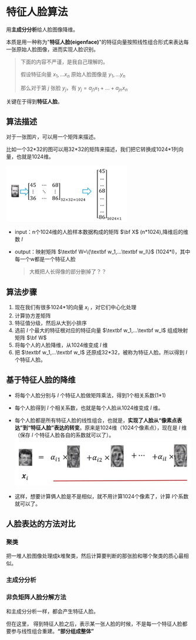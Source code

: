 # 特征人脸算法

用**主成分分析**给人脸图像降维。

本质是用一种称为"**特征人脸(eigenface)**"的特征向量按照线性组合形式来表达每一张原始人脸图像，进而实现人脸识别。

> 下面的内容不严谨，是我自己理解的。
>
> 假设特征向量 $x_1,...x_n$
> 原始人脸图像是 $y_1,...y_n$
>
> 那么对于第 $j$ 张脸 $y_j$，有
> $y_j=a_{j1}x_1+...+a_{jn}x_n$

关键在于得到**特征人脸**。

## 算法描述

对于一张图片，可以用一个矩阵来描述。

比如一个32*32的图可以用32\*32的矩阵来描述，我们把它转换成1024\*1列向量，也就是1024维。

<img src="pic/image-20210527194031098.png" alt="image-20210527194031098" style="zoom: 67%;" />

- input：n个1024维的人脸样本数据构成的矩阵 $\bf X$ (n*1024),降维后的维数 $l$

- output：映射矩阵 $\textbf W=\{\textbf w_1,...\textbf w_l\}$ (1024*l)，其中每一个w都是一个特征人脸

  > 大概把人长得像的部分删掉了？？

## 算法步骤

1. 现在我们有很多1024*1的向量 $x_i$ ，对它们中心化处理
2. 计算协方差矩阵
3. 特征值分级，然后从大到小排序
4. 选前 $l$ 个最大的特征根对应的特征向量 $\textbf w_1,...\textbf w_l$ 组成映射矩阵 $\bf W$
5. 将每个人的人脸降维，从1024维变成 $l$ 维
6. 把 $\textbf w_1,...\textbf w_l$ 还原成32*32，被称为特征人脸。所以得到 $l$ 个特征人脸。

##  基于特征人脸的降维

- 将每个人脸分别与 $l$ 个特征人脸做矩阵乘法，得到1个相关系数(1*1)
- 每个人脸得到 $l$ 个相关系数，也就是每个人脸从1024维变成 $l$ 维。

- 每个人脸都是所有特征人脸的线性组合，也就是，**实现了人脸从“像素点表达”到“特征人脸”表达的转变**。原来是1024维（1024个像素点），现在是 $l$ 维（保存 $l$ 个特征人脸各自的系数就可以了）。
  <img src="pic/image-20210527202155878.png" alt="image-20210527202155878" style="zoom:150%;" />
- 这样，想要计算俩人脸是不是相似，就不用计算1024个像素了，计算 $l$个系数就可以了。

## 人脸表达的方法对比

### 聚类

把一堆人脸图像处理成k堆聚类，然后计算要判断的那张脸和哪个聚类的质心最相似。

### 主成分分析

### 非负矩阵人脸分解方法

和主成分分析一样，都会产生特征人脸。

但在这里， 得到特征人脸之后，表示某一张人脸的时候，不是每一个特征人脸都要参与线性组合重建。**“部分组成整体”**

